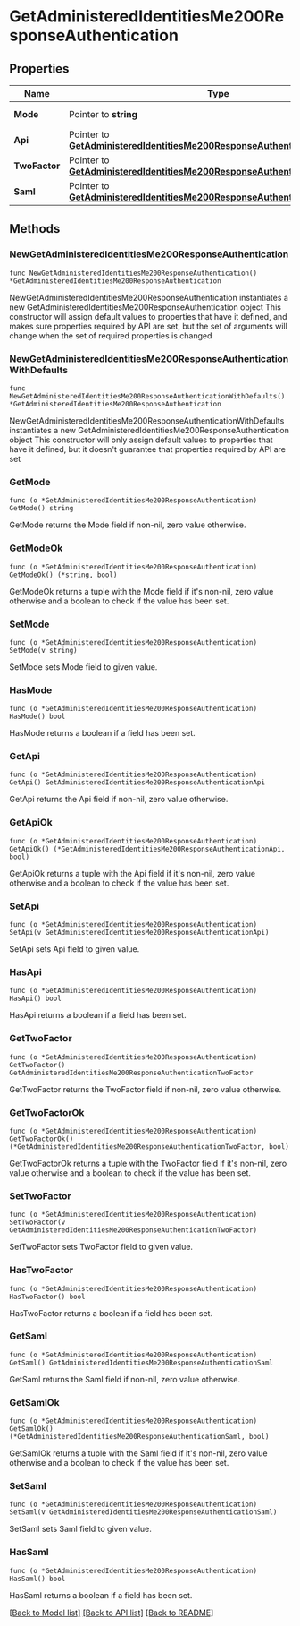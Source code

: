 # GetAdministeredIdentitiesMe200ResponseAuthentication

## Properties

Name | Type | Description | Notes
------------ | ------------- | ------------- | -------------
**Mode** | Pointer to **string** | Authentication mode | [optional] 
**Api** | Pointer to [**GetAdministeredIdentitiesMe200ResponseAuthenticationApi**](GetAdministeredIdentitiesMe200ResponseAuthenticationApi.md) |  | [optional] 
**TwoFactor** | Pointer to [**GetAdministeredIdentitiesMe200ResponseAuthenticationTwoFactor**](GetAdministeredIdentitiesMe200ResponseAuthenticationTwoFactor.md) |  | [optional] 
**Saml** | Pointer to [**GetAdministeredIdentitiesMe200ResponseAuthenticationSaml**](GetAdministeredIdentitiesMe200ResponseAuthenticationSaml.md) |  | [optional] 

## Methods

### NewGetAdministeredIdentitiesMe200ResponseAuthentication

`func NewGetAdministeredIdentitiesMe200ResponseAuthentication() *GetAdministeredIdentitiesMe200ResponseAuthentication`

NewGetAdministeredIdentitiesMe200ResponseAuthentication instantiates a new GetAdministeredIdentitiesMe200ResponseAuthentication object
This constructor will assign default values to properties that have it defined,
and makes sure properties required by API are set, but the set of arguments
will change when the set of required properties is changed

### NewGetAdministeredIdentitiesMe200ResponseAuthenticationWithDefaults

`func NewGetAdministeredIdentitiesMe200ResponseAuthenticationWithDefaults() *GetAdministeredIdentitiesMe200ResponseAuthentication`

NewGetAdministeredIdentitiesMe200ResponseAuthenticationWithDefaults instantiates a new GetAdministeredIdentitiesMe200ResponseAuthentication object
This constructor will only assign default values to properties that have it defined,
but it doesn't guarantee that properties required by API are set

### GetMode

`func (o *GetAdministeredIdentitiesMe200ResponseAuthentication) GetMode() string`

GetMode returns the Mode field if non-nil, zero value otherwise.

### GetModeOk

`func (o *GetAdministeredIdentitiesMe200ResponseAuthentication) GetModeOk() (*string, bool)`

GetModeOk returns a tuple with the Mode field if it's non-nil, zero value otherwise
and a boolean to check if the value has been set.

### SetMode

`func (o *GetAdministeredIdentitiesMe200ResponseAuthentication) SetMode(v string)`

SetMode sets Mode field to given value.

### HasMode

`func (o *GetAdministeredIdentitiesMe200ResponseAuthentication) HasMode() bool`

HasMode returns a boolean if a field has been set.

### GetApi

`func (o *GetAdministeredIdentitiesMe200ResponseAuthentication) GetApi() GetAdministeredIdentitiesMe200ResponseAuthenticationApi`

GetApi returns the Api field if non-nil, zero value otherwise.

### GetApiOk

`func (o *GetAdministeredIdentitiesMe200ResponseAuthentication) GetApiOk() (*GetAdministeredIdentitiesMe200ResponseAuthenticationApi, bool)`

GetApiOk returns a tuple with the Api field if it's non-nil, zero value otherwise
and a boolean to check if the value has been set.

### SetApi

`func (o *GetAdministeredIdentitiesMe200ResponseAuthentication) SetApi(v GetAdministeredIdentitiesMe200ResponseAuthenticationApi)`

SetApi sets Api field to given value.

### HasApi

`func (o *GetAdministeredIdentitiesMe200ResponseAuthentication) HasApi() bool`

HasApi returns a boolean if a field has been set.

### GetTwoFactor

`func (o *GetAdministeredIdentitiesMe200ResponseAuthentication) GetTwoFactor() GetAdministeredIdentitiesMe200ResponseAuthenticationTwoFactor`

GetTwoFactor returns the TwoFactor field if non-nil, zero value otherwise.

### GetTwoFactorOk

`func (o *GetAdministeredIdentitiesMe200ResponseAuthentication) GetTwoFactorOk() (*GetAdministeredIdentitiesMe200ResponseAuthenticationTwoFactor, bool)`

GetTwoFactorOk returns a tuple with the TwoFactor field if it's non-nil, zero value otherwise
and a boolean to check if the value has been set.

### SetTwoFactor

`func (o *GetAdministeredIdentitiesMe200ResponseAuthentication) SetTwoFactor(v GetAdministeredIdentitiesMe200ResponseAuthenticationTwoFactor)`

SetTwoFactor sets TwoFactor field to given value.

### HasTwoFactor

`func (o *GetAdministeredIdentitiesMe200ResponseAuthentication) HasTwoFactor() bool`

HasTwoFactor returns a boolean if a field has been set.

### GetSaml

`func (o *GetAdministeredIdentitiesMe200ResponseAuthentication) GetSaml() GetAdministeredIdentitiesMe200ResponseAuthenticationSaml`

GetSaml returns the Saml field if non-nil, zero value otherwise.

### GetSamlOk

`func (o *GetAdministeredIdentitiesMe200ResponseAuthentication) GetSamlOk() (*GetAdministeredIdentitiesMe200ResponseAuthenticationSaml, bool)`

GetSamlOk returns a tuple with the Saml field if it's non-nil, zero value otherwise
and a boolean to check if the value has been set.

### SetSaml

`func (o *GetAdministeredIdentitiesMe200ResponseAuthentication) SetSaml(v GetAdministeredIdentitiesMe200ResponseAuthenticationSaml)`

SetSaml sets Saml field to given value.

### HasSaml

`func (o *GetAdministeredIdentitiesMe200ResponseAuthentication) HasSaml() bool`

HasSaml returns a boolean if a field has been set.


[[Back to Model list]](../README.md#documentation-for-models) [[Back to API list]](../README.md#documentation-for-api-endpoints) [[Back to README]](../README.md)


